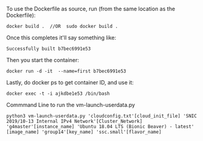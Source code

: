 To use the Dockerfile as source, run (from the same location as the Dockerfile):

    docker build .  //OR  sudo docker build .

Once this completes it'll say something like:

    Successfully built b7bec6991e53

Then you start the container:
    
    docker run -d -it  --name=first b7bec6991e53
    
Lastly, do docker ps to get container ID, and use it:
    
    docker exec -t -i ajkdbe1e53 /bin/bash
   

Commmand Line to run the vm-launch-userdata.py

`python3 vm-launch-userdata.py 'cloudconfig.txt'[cloud_init_file] 'SNIC 2019/10-13 Internal IPv4 Network'[Cluster_Network] 'g4master'[instance_name] 'Ubuntu 18.04 LTS (Bionic Beaver) - latest' [image_name] 'group14'[key_name] 'ssc.small'[flavor_name]`


